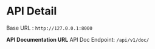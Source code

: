 # API Detail
Base URL : `http://127.0.0.1:8000` <br />

**API Documentation URL**
API Doc Endpoint: `/api/v1/doc/`